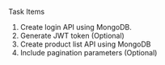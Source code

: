 Task Items
1. Create login API using MongoDB.
2. Generate JWT token (Optional)
3. Create product list API using
MongoDB
4. Include pagination parameters (Optional)

